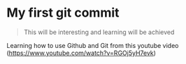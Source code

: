 # My first git commit
> This will be interesting and learning will be achieved

Learning how to use Github and Git from this youtube video (https://www.youtube.com/watch?v=RGOj5yH7evk)
